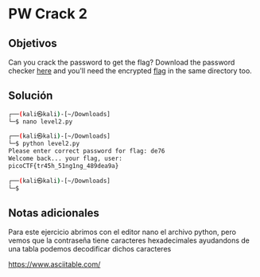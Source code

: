 # PW Crack 2

## Objetivos
Can you crack the password to get the flag? Download the password checker [here](https://artifacts.picoctf.net/c/16/level2.py) and you'll need the encrypted [flag](https://artifacts.picoctf.net/c/16/level2.flag.txt.enc) in the same directory too.


## Solución 
```bash
┌──(kali㉿kali)-[~/Downloads]
└─$ nano level2.py  
                                                                           
┌──(kali㉿kali)-[~/Downloads]
└─$ python level2.py 
Please enter correct password for flag: de76
Welcome back... your flag, user:
picoCTF{tr45h_51ng1ng_489dea9a}
                                                                           
┌──(kali㉿kali)-[~/Downloads]
└─$ 

```

## Notas adicionales 
Para este ejercicio abrimos con el editor nano el archivo python, pero vemos que la contraseña tiene caracteres hexadecimales ayudandons de una tabla podemos decodificar dichos caracteres 

https://www.asciitable.com/